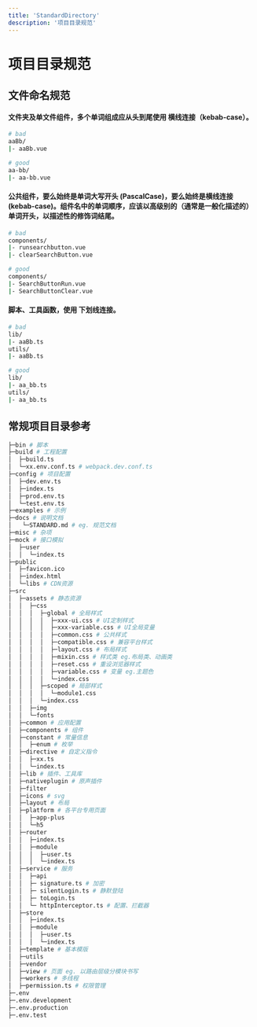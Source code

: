 ```yaml
---
title: 'StandardDirectory'
description: '项目目录规范'
---
```



# 项目目录规范




## 文件命名规范


#### 文件夹及单文件组件，多个单词组成应从头到尾使用 **横线连接（kebab-case）**。

```bash
# bad
aaBb/
|- aaBb.vue

# good
aa-bb/
|- aa-bb.vue
```


#### 公共组件，要么始终是**单词大写开头 (PascalCase)**，要么始终是**横线连接 (kebab-case)**。组件名中的单词顺序，应该以**高级别的（通常是一般化描述的）**单词开头，以**描述性的修饰词**结尾。

```bash
# bad
components/
|- runsearchbutton.vue
|- clearSearchButton.vue

# good
components/
|- SearchButtonRun.vue
|- SearchButtonClear.vue
```


#### 脚本、工具函数，使用 **下划线连接**。

```bash
# bad
lib/
|- aaBb.ts
utils/
|- aaBb.ts

# good
lib/
|- aa_bb.ts
utils/
|- aa_bb.ts
```




## 常规项目目录参考
<!-- A B C D E F G H I J K L M N O P Q R S T U V W X Y Z  -->
```bash
├─bin # 脚本
├─build # 工程配置
│  ├─build.ts
│  └─xx.env.conf.ts # webpack.dev.conf.ts
├─config # 项目配置
│  ├─dev.env.ts
│  ├─index.ts
│  ├─prod.env.ts
│  └─test.env.ts
├─examples # 示例
├─docs # 说明文档
│   └─STANDARD.md # eg. 规范文档
├─misc # 杂项
├─mock # 接口模拟
│  ├─user
│  │  └─index.ts
├─public
│  ├─favicon.ico
│  ├─index.html
│  └─libs # CDN资源
├─src
│  ├─assets # 静态资源
│  │  ├─css
│  │  │  ├─global # 全局样式
│  │  │  │  ├─xxx-ui.css # UI定制样式
│  │  │  │  ├─xxx-variable.css # UI全局变量
│  │  │  │  ├─common.css # 公共样式
│  │  │  │  ├─compatible.css # 兼容平台样式
│  │  │  │  ├─layout.css # 布局样式
│  │  │  │  ├─mixin.css # 样式类 eg.布局类、动画类
│  │  │  │  ├─reset.css # 重设浏览器样式
│  │  │  │  ├─variable.css # 变量 eg.主题色
│  │  │  │  └─index.css 
│  │  │  ├─scoped # 局部样式
│  │  │  │  └─module1.css
│  │  │  └─index.css
│  │  ├─img
│  │  └─fonts
│  ├─common # 应用配置
│  ├─components # 组件
│  ├─constant # 常量信息
│  │  ├─enum # 枚举
│  ├─directive # 自定义指令
│  │  ├─xx.ts
│  │  └─index.ts
│  ├─lib # 插件、工具库
│  ├─nativeplugin # 原声插件
│  ├─filter
│  ├─icons # svg
│  ├─layout # 布局
│  ├─platform # 各平台专用页面
│  │  ├─app-plus
│  │  └─h5
│  ├─router
│  │  ├─index.ts
│  │  ├─module
│  │  │  ├─user.ts
│  │  │  └─index.ts
│  ├─service # 服务
│  │  ├─api
│  │  ├─ signature.ts # 加密
│  │  ├─ silentLogin.ts # 静默登陆
│  │  ├─ toLogin.ts
│  │  └─ httpInterceptor.ts # 配置、拦截器
│  ├─store
│  │  ├─index.ts
│  │  ├─module
│  │  │  ├─user.ts
│  │  │  └─index.ts
│  ├─template # 基本模版
│  ├─utils
│  ├─vendor
│  ├─view # 页面 eg. 以路由层级分模块书写
│  ├─workers # 多线程
│  ├─permission.ts # 权限管理
├─.env
├─.env.development
├─.env.production
├─.env.test
```
